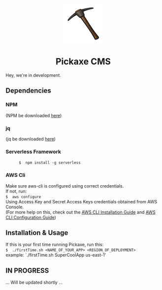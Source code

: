 <!-- Logo -->
<p align="center">
  <a href="">
    <img height="128" width="128" src="https://github.com/PickaxeCMS/pickaxecms/blob/master/pickaxe.png">
  </a>
</p>

<!-- Name -->
<h1 align="center">
  <a>Pickaxe CMS</a>
</h1>

Hey, we're in development.

## Dependencies    

### NPM     
(NPM be downloaded <a href="https://docs.npmjs.com/getting-started/installing-node">here</a>)

### jq         
(jq be downloaded <a href="https://stedolan.github.io/jq/download/">here</a>)     
        
### Serverless Framework    
`     
$  npm install -g serverless`     
  
### AWS Cli      
Make sure aws-cli is configured using correct credentials.    
If not, run:      
`
$  aws configure
`     
Using Access Key and Secret Access Keys credentials obtained from AWS Console.   
(For more help on this, check out the <a href="http://docs.aws.amazon.com/cli/latest/userguide/installing.html">AWS CLI Installation Guide</a> and <a href="http://docs.aws.amazon.com/cli/latest/userguide/cli-chap-getting-started.html#cli-quick-configuration"> AWS CLI Configuration Guide</a>)   


## Installation & Usage

If this is your first time running Pickaxe, run this:            
     `
$  ./firstTime.sh <NAME_OF_YOUR_APP> <REGION_OF_DEPLOYMENT>
      `     
example: `./firstTime.sh SuperCoolApp us-east-1'
      

## IN PROGRESS     
... Will be updated shortly ...
